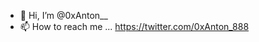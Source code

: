 - 👋 Hi, I’m 
@0xAnton__
- 📫 How to reach me ...
https://twitter.com/0xAnton_888
<!---
0xAnton/0xAnton is a ✨ special ✨ repository because its `README.md` (this file) appears on your GitHub profile.
You can click the Preview link to take a look at your changes.
--->
